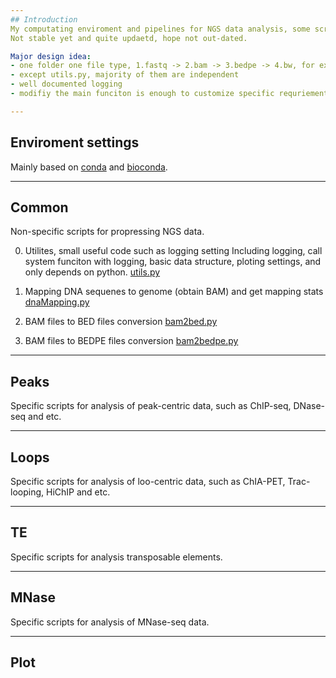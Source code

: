 ```yaml
---
## Introduction
My computating enviroment and pipelines for NGS data analysis, some scripts were mixed with plot functions, designed with Python, [conda](https://docs.conda.io/en/latest/), [bioconda](https://bioconda.github.io/) and parallel computating. 
Not stable yet and quite updaetd, hope not out-dated.

Major design idea:
- one folder one file type, 1.fastq -> 2.bam -> 3.bedpe -> 4.bw, for example bam2bedpe.py can work for 2.bam->3.bedpe.
- except utils.py, majority of them are independent
- well documented logging 
- modifiy the main funciton is enough to customize specific requriement

---
```

## Enviroment settings
Mainly based on [conda]() and [bioconda]().

---
## Common
Non-specific scripts for propressing NGS data.    

0. Utilites, small useful code such as logging setting
Including logging, call system funciton with logging, basic data structure, ploting settings, and only depends on python.
[utils.py](https://github.com/YaqiangCao/ngsPipes/blob/master/ngs/utils.py)   

1. Mapping DNA sequenes to genome (obtain BAM) and get mapping stats
[dnaMapping.py](https://github.com/YaqiangCao/ngsPipes/blob/master/ngs/dnaMapping.py)

2. BAM files to BED files conversion
[bam2bed.py](https://github.com/YaqiangCao/ngsPipes/blob/master/ngs/bam2bed.py) 

3. BAM files to BEDPE files conversion
[bam2bedpe.py](https://github.com/YaqiangCao/ngsPipes/blob/master/ngs/bam2bedpe.py)

---
## Peaks 
Specific scripts for analysis of peak-centric data, such as ChIP-seq, DNase-seq and etc. 

---
## Loops 
Specific scripts for analysis of loo-centric data, such as ChIA-PET, Trac-looping, HiChIP and etc. 

---
## TE
Specific scripts for analysis transposable elements. 

---
## MNase
Specific scripts for analysis of MNase-seq data.

---
## Plot

